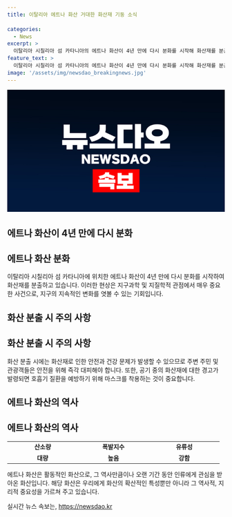```yaml
---
title: 이탈리아 에트나 화산 거대한 화산재 기둥 소식

categories:
  - News
excerpt: >
  이탈리아 시칠리아 섬 카타니아의 에트나 화산이 4년 만에 다시 분화를 시작해 화산재를 분출하고 있다.
feature_text: >
  이탈리아 시칠리아 섬 카타니아의 에트나 화산이 4년 만에 다시 분화를 시작해 화산재를 분출하고 있다.
image: '/assets/img/newsdao_breakingnews.jpg'
---
```


<p><img src="/assets/img/newsdao_breakingnews.jpg" alt="firstkoreanews 속보" /></p>

<h2>에트나 화산이 4년 만에 다시 분화</h2>

<h2 data-ke-size="size26">에트나 화산 분화</h2>

<p data-ke-size="size16">이탈리아 시칠리아 섬 카타니아에 위치한 에트나 화산이 4년 만에 다시 분화를 시작하여 화산재를 분출하고 있습니다. 이러한 현상은 지구과학 및 지질학적 관점에서 매우 중요한 사건으로, 지구의 지속적인 변화를 엿볼 수 있는 기회입니다.</p>

<h2>화산 분출 시 주의 사항</h2>

<h2 data-ke-size="size26">화산 분출 시 주의 사항</h2>

<p data-ke-size="size16">화산 분출 시에는 화산재로 인한 안전과 건강 문제가 발생할 수 있으므로 주변 주민 및 관광객들은 안전을 위해 즉각 대피해야 합니다. 또한, 공기 중의 화산재에 대한 경고가 발령되면 호흡기 질환을 예방하기 위해 마스크를 착용하는 것이 중요합니다.</p>

<h2>에트나 화산의 역사</h2>

<h2 data-ke-size="size26">에트나 화산의 역사</h2>

<table>
  <tr>
    <td style="text-align: center; width: 150px;"><b>산소량</b></td>
    <td style="text-align: center; width: 150px;"><b>폭발지수</b></td>
    <td style="text-align: center; width: 150px;"><b>유류성</b></td>
  </tr>
  <tr>
    <td style="text-align: center; height: 17px;"><b>대량</b></td>
    <td style="text-align: center; height: 17px;"><b>높음</b></td>
    <td style="text-align: center; height: 17px;"><b>강함</b></td>
  </tr>
</table>

<p data-ke-size="size16">에트나 화산은 활동적인 화산으로, 그 역사만큼이나 오랜 기간 동안 인류에게 관심을 받아온 화산입니다. 해당 화산은 우리에게 화산의 확산적인 특성뿐만 아니라 그 역사적, 지리적 중요성을 가르쳐 주고 있습니다.</p>
실시간 뉴스 속보는, <a href="https://newsdao.kr" rel="dofollow">https://newsdao.kr</a>


